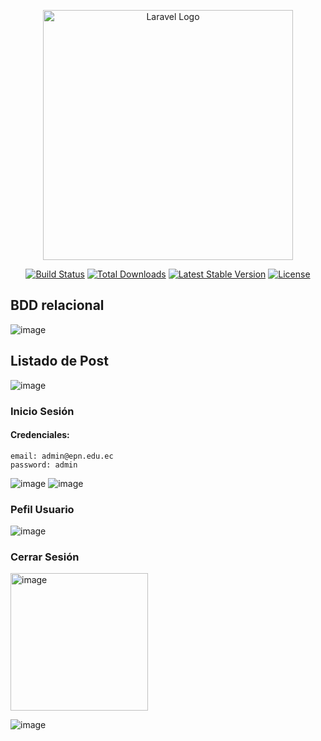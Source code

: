 <p align="center"><a href="https://laravel.com" target="_blank"><img src="https://raw.githubusercontent.com/laravel/art/master/logo-lockup/5%20SVG/2%20CMYK/1%20Full%20Color/laravel-logolockup-cmyk-red.svg" width="400" alt="Laravel Logo"></a></p>

<p align="center">
<a href="https://github.com/laravel/framework/actions"><img src="https://github.com/laravel/framework/workflows/tests/badge.svg" alt="Build Status"></a>
<a href="https://packagist.org/packages/laravel/framework"><img src="https://img.shields.io/packagist/dt/laravel/framework" alt="Total Downloads"></a>
<a href="https://packagist.org/packages/laravel/framework"><img src="https://img.shields.io/packagist/v/laravel/framework" alt="Latest Stable Version"></a>
<a href="https://packagist.org/packages/laravel/framework"><img src="https://img.shields.io/packagist/l/laravel/framework" alt="License"></a>
</p>

## BDD relacional

  ![image](https://user-images.githubusercontent.com/38541491/210836849-44ded518-361f-44dd-b822-f6c2f411297c.png)

## Listado de Post

  ![image](https://user-images.githubusercontent.com/38541491/210837034-8fc705ea-84a0-4a05-8277-8ff6cb841dd7.png)

### Inicio Sesión
#### Credenciales:
    email: admin@epn.edu.ec
    password: admin

  ![image](https://user-images.githubusercontent.com/38541491/210837173-04c86419-afbe-4959-b342-f08e203cc620.png)
  ![image](https://user-images.githubusercontent.com/38541491/210837585-aff9faa0-10aa-4b4b-b8e4-04f79420eeb4.png)


### Pefil Usuario

  ![image](https://user-images.githubusercontent.com/38541491/210838528-85378a52-15f6-495d-8022-8e97f2a9de14.png)

### Cerrar Sesión

  <img width="220" alt="image" src="https://user-images.githubusercontent.com/38541491/210838942-e5e38889-5eee-4600-be4a-40ca52b3ca9c.png">
  
  ![image](https://user-images.githubusercontent.com/38541491/210837034-8fc705ea-84a0-4a05-8277-8ff6cb841dd7.png)
    
